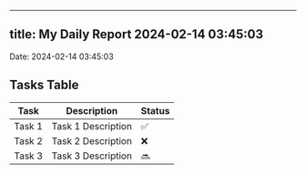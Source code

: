 
---
title: My Daily Report 2024-02-14 03:45:03
---

Date: 2024-02-14 03:45:03

## Tasks Table

| Task | Description | Status |
|------|-------------|--------|
| Task 1 | Task 1 Description | ✅ |
| Task 2 | Task 2 Description | ❌ |
| Task 3 | Task 3 Description | 🔜 |
